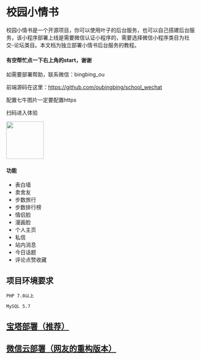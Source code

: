 # 校园小情书

校园小情书是一个开源项目，你可以使用叶子的后台服务，也可以自己搭建后台服务，该小程序部署上线是需要微信认证小程序的，需要选择微信小程序类目为社交-论坛类目。本文档为独立部署小情书后台服务的教程。

#### 有空帮忙点一下右上角的start，谢谢

如需要部署帮助，联系微信：bingbing_ou

前端源码在这里：https://github.com/oubingbing/school_wechat

配置七牛图片一定要配置https

扫码进入体验

<img src="http://article.qiuhuiyi.cn/Fthvoe308wnXc0vy0IsrY9GKmzx3"  width="100px" />

#### 功能
- 表白墙
- 卖舍友
- 步数旅行
- 步数排行榜
- 情侣脸
- 漫画脸
- 个人主页
- 私信
- 站内消息
- 今日话题
- 评论点赞收藏


## 项目环境要求

    PHP 7.0以上
    
    MySQL 5.7
    

## [宝塔部署（推荐）](https://github.com/oubingbing/wechatAlliance/blob/master/bt.md "宝塔部署（推荐）")

## [微信云部署（网友的重构版本）](https://github.com/lx164/SayLove "微信云部署（网友的重构版本）")
